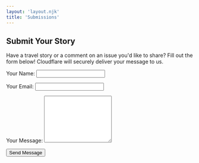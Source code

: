 ```yaml
---
layout: 'layout.njk'
title: 'Submissions'
---
```


## Submit Your Story

Have a travel story or a comment on an issue you'd like to share? Fill out the form below! Cloudflare will securely deliver your message to us.

<form name="submissions" method="POST" action="/api/contact">
  <p>
    <label>Your Name: <input type="text" name="name" /></label>
  </p>
  <p>
    <label>Your Email: <input type="email" name="email" /></label>
  </p>
  <p>
    <label>Your Message: <textarea name="message" rows="8"></textarea></label>
  </p>
  <p>
    <button type="submit">Send Message</button>
  </p>
</form>
